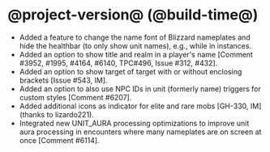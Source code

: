 # @project-version@ (@build-time@)

* Added a feature to change the name font of Blizzard nameplates and hide the healthbar (to only show unit names), e.g., while in instances.
* Added an option to show title and realm in a player's name [Comment #3952, #1995, #4164, #6140, TPC#496, Issue #312, #432].
* Added an option to show target of target with or without enclosing brackets [Issue #543, IM].
* Added an option to also use NPC IDs in unit (formerly name) triggers for custom styles [Comment #6207].
* Added additional icons as indicator for elite and rare mobs [GH-330, IM] (thanks to lizardo221).
* Integrated new UNIT_AURA processing optimizations to improve unit aura processing in encounters where many nameplates are on screen at once [Comment #6114]. 
